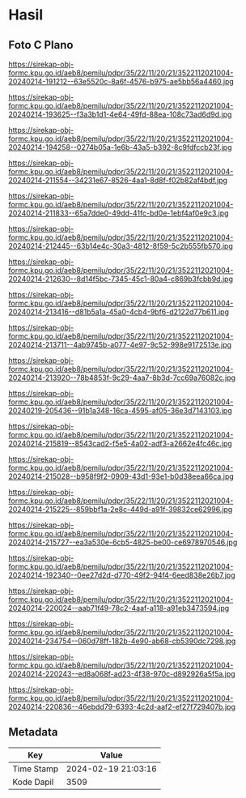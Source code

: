 # Hasil

## Foto C Plano

https://sirekap-obj-formc.kpu.go.id/aeb8/pemilu/pdpr/35/22/11/20/21/3522112021004-20240214-191212--63e5520c-8a6f-4576-b975-ae5bb56a4460.jpg

https://sirekap-obj-formc.kpu.go.id/aeb8/pemilu/pdpr/35/22/11/20/21/3522112021004-20240214-193625--f3a3b1d1-4e64-49fd-88ea-108c73ad6d9d.jpg

https://sirekap-obj-formc.kpu.go.id/aeb8/pemilu/pdpr/35/22/11/20/21/3522112021004-20240214-194258--0274b05a-1e6b-43a5-b392-8c9fdfccb23f.jpg

https://sirekap-obj-formc.kpu.go.id/aeb8/pemilu/pdpr/35/22/11/20/21/3522112021004-20240214-211554--34231e67-8526-4aa1-8d8f-f02b82af4bdf.jpg

https://sirekap-obj-formc.kpu.go.id/aeb8/pemilu/pdpr/35/22/11/20/21/3522112021004-20240214-211833--65a7dde0-49dd-41fc-bd0e-1ebf4af0e9c3.jpg

https://sirekap-obj-formc.kpu.go.id/aeb8/pemilu/pdpr/35/22/11/20/21/3522112021004-20240214-212445--63b14e4c-30a3-4812-8f59-5c2b555fb570.jpg

https://sirekap-obj-formc.kpu.go.id/aeb8/pemilu/pdpr/35/22/11/20/21/3522112021004-20240214-212630--8d14f5bc-7345-45c1-80a4-c869b3fcbb9d.jpg

https://sirekap-obj-formc.kpu.go.id/aeb8/pemilu/pdpr/35/22/11/20/21/3522112021004-20240214-213416--d81b5a1a-45a0-4cb4-9bf6-d2122d77b611.jpg

https://sirekap-obj-formc.kpu.go.id/aeb8/pemilu/pdpr/35/22/11/20/21/3522112021004-20240214-213711--4ab9745b-a077-4e97-9c52-998e9172513e.jpg

https://sirekap-obj-formc.kpu.go.id/aeb8/pemilu/pdpr/35/22/11/20/21/3522112021004-20240214-213920--78b4853f-9c29-4aa7-8b3d-7cc69a76082c.jpg

https://sirekap-obj-formc.kpu.go.id/aeb8/pemilu/pdpr/35/22/11/20/21/3522112021004-20240219-205436--91b1a348-16ca-4595-af05-36e3d7143103.jpg

https://sirekap-obj-formc.kpu.go.id/aeb8/pemilu/pdpr/35/22/11/20/21/3522112021004-20240214-215819--8543cad2-f5e5-4a02-adf3-a2662e4fc46c.jpg

https://sirekap-obj-formc.kpu.go.id/aeb8/pemilu/pdpr/35/22/11/20/21/3522112021004-20240214-215028--b958f9f2-0909-43d1-93e1-b0d38eea66ca.jpg

https://sirekap-obj-formc.kpu.go.id/aeb8/pemilu/pdpr/35/22/11/20/21/3522112021004-20240214-215225--859bbf1a-2e8c-449d-a91f-39832ce62996.jpg

https://sirekap-obj-formc.kpu.go.id/aeb8/pemilu/pdpr/35/22/11/20/21/3522112021004-20240214-215727--ea3a530e-6cb5-4825-be00-ce6978970546.jpg

https://sirekap-obj-formc.kpu.go.id/aeb8/pemilu/pdpr/35/22/11/20/21/3522112021004-20240214-192340--0ee27d2d-d770-49f2-94f4-6eed838e26b7.jpg

https://sirekap-obj-formc.kpu.go.id/aeb8/pemilu/pdpr/35/22/11/20/21/3522112021004-20240214-220024--aab71f49-78c2-4aaf-a118-a91eb3473594.jpg

https://sirekap-obj-formc.kpu.go.id/aeb8/pemilu/pdpr/35/22/11/20/21/3522112021004-20240214-234754--060d78ff-182b-4e90-ab68-cb5390dc7298.jpg

https://sirekap-obj-formc.kpu.go.id/aeb8/pemilu/pdpr/35/22/11/20/21/3522112021004-20240214-220243--ed8a068f-ad23-4f38-970c-d892926a5f5a.jpg

https://sirekap-obj-formc.kpu.go.id/aeb8/pemilu/pdpr/35/22/11/20/21/3522112021004-20240214-220836--46ebdd79-6393-4c2d-aaf2-ef27f729407b.jpg


## Metadata

| Key        | Value               |
| ---------- | ------------------- |
| Time Stamp | 2024-02-19 21:03:16 |
| Kode Dapil | 3509                |



